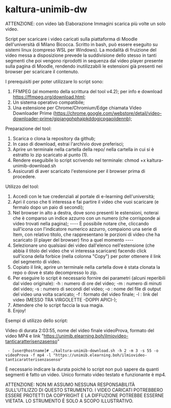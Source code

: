 # kaltura-unimib-dw

ATTENZIONE: con video lab Elaborazione Immagini scarica più volte un solo video. 


Script per scaricare i video caricati sulla piattaforma di Moodle dell'università di Milano Bicocca. Scritto in bash, può essere eseguito su sistemi linux (compreso WSL per Windows). La modalità di fruizione del video messa a disposizione prevede la suddivisione dello stesso in tanti segmenti che poi vengono riprodotti in sequenza dal video player presente sulla pagina di Moodle, rendendo inutilizzabili le estensioni già presenti nei browser per scaricare il contenuto.

I prerequisiti per poter utilizzare lo script sono:

  1) FFMPEG (al momento della scrittura del tool v4.2); per info e download https://ffmpeg.org/download.html;
  2) Un sistema operativo compatibile;
  3) Una estensione per Chrome/Chromium/Edge chiamata Video Downloader Prime (https://chrome.google.com/webstore/detail/video-downloader-prime/gipjangphphajpkddogjcpgaoiidennb);

Preparazione del tool:

  1) Scarica o clona la repository da github;
  2) In caso di download, estrai l'archivio dove preferisci;
  3) Aprire un terminale nella cartella della repo/ nella cartella in cui si è estratto lo zip scaricato al punto (1).
  4) Rendere eseguibile lo script scrivendo nel terminale: 
                          chmod +x kaltura-unimib-download.sh
  5) Assicurati di aver scaricato l'estensione per il browser prima di procedere.
  
  
Utilizzo del tool:
   1) Accedi con le tue credenziali al portale di e-learning dell'università;
   2) Apri il corso che ti interessa e fai partire il video che vuoi scaricare (e fermalo dopo un paio di secondi);
   3) Nel browser in alto a destra, dove sono presenti le estensioni, noterai che è comparso un indice azzurro con un numero (che corrisponde ai video trovati nella pagina);
   ---- È possibile notare che, cliccando sull'icona con l'indicatore numerico azzurro, compaiono una serie di Item, con relativo titolo, che rappresentano le porzioni di video che ha scaricato (il player del browser) fino a quel momento ----
   5) Selezionare uno qualsiasi dei video dall'elenco nell'estensione (che abbia il titolo del video che vi interessa scaricare) facendo click sull'icona della forbice (nella colonna "Copy") per poter ottenere il link del segmento di video.
   6) Copiato il link, aprire un terminale nella cartella dove è stata clonata la repo o dove è stato decompresso lo zip.
   7) Per eseguire lo script è necessario fornire dei parametri (alcuni reperibili dal video originale):
            -h : numero di ore del video;
            -m : numero di minuti del video;
            -s : numero di secondi del video;
            -o : nome del file di output del video una volta scaricato;
            -f : formato del video finale;
            -l : link del video (MESSO TRA VIRGOLETTE -DOPPI APICI-);
   8) Attendere che lo script faccia la sua magia.
   9) Enjoy!
   
   
Esempi di utilizzo dello script:

Video di durata 2:03:55, nome del video finale videoProva, formato del video MP4 e link "https://unimib.elearning.boh/ilmiovideo-tanticaratterisenzasenso"
     
     - [user@hostname]# ./kaltura-unimib-download.sh -h 2 -m 3 -s 55 -o videoProva -f mp4 -l "https://unimib.elearning.boh/ilmiovideo-tanticaratterisenzasenso"
     
È necessario indicare la durata poichè lo script non può sapere da quanti segmenti è fatto un video. Unico formato video testato e funzionante è mp4.


ATTENZIONE: NON MI ASSUMO NESSUNA RESPONSABILITÀ SULL'UTILIZZO DI QUESTO STRUMENTO. I VIDEO CARICATI POTREBBERO ESSERE PROTETTI DA COPYRIGHT E LA DIFFUZIONE POTREBBE ESSERNE VIETATA. LO STRUMENTO È SOLO A SCOPO ILLUSTRATIVO. 
